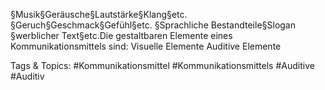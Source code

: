 §Musik§Geräusche§Lautstärke§Klang§etc.
§Geruch§Geschmack§Gefühl§etc.
§Sprachliche Bestandteile§Slogan §werblicher   Text§etc.Die gestaltbaren Elemente eines Kommunikationsmittels sind: 
Visuelle Elemente
Auditive Elemente

   Tags & Topics:
   #Kommunikationsmittel
   #Kommunikationsmittels
   #Auditive
   #Auditiv